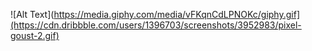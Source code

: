 ![Alt Text](https://media.giphy.com/media/vFKqnCdLPNOKc/giphy.gif](https://cdn.dribbble.com/users/1396703/screenshots/3952983/pixel-goust-2.gif)
